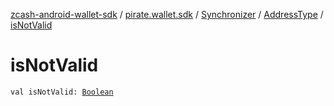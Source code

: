 [zcash-android-wallet-sdk](../../../index.md) / [pirate.wallet.sdk](../../index.md) / [Synchronizer](../index.md) / [AddressType](index.md) / [isNotValid](./is-not-valid.md)

# isNotValid

`val isNotValid: `[`Boolean`](https://kotlinlang.org/api/latest/jvm/stdlib/kotlin/-boolean/index.html)
